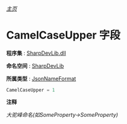 ###### [主页](./Index.md "主页")

# CamelCaseUpper 字段

**程序集** : [SharpDevLib.dll](./SharpDevLib.assembly.md "SharpDevLib.dll")

**命名空间** : [SharpDevLib](./SharpDevLib.namespace.md "SharpDevLib")

**所属类型** : [JsonNameFormat](./SharpDevLib.JsonNameFormat.md "JsonNameFormat")
``` csharp
CamelCaseUpper = 1
```

**注释**

*大驼峰命名(如SomeProperty->SomeProperty)*



